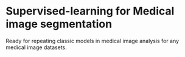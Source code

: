 # Supervised-learning for Medical image segmentation

Ready for repeating classic models in medical image analysis for any medical image datasets.
